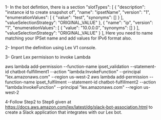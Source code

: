 1-  In the bot defintion, there is a section
 "slotTypes": [
      {
        "description": "instance id to create snapshot of",
        "name": "ipsetName",
        "version": "1",
        "enumerationValues": [
          {
            "value": "test",
            "synonyms": []
          }
        ],
        "valueSelectionStrategy": "ORIGINAL_VALUE"
      },
      {
        "name": "ip",
        "version": "1",
        "enumerationValues": [
          {
            "value": "10.0.0.0",
            "synonyms": []
          }
        ],
        "valueSelectionStrategy": "ORIGINAL_VALUE"
      }
    ], 
Here you need to name matching your IPSet name and add values for IPv6 format also.

2-  Import the definition using Lex V1 console.

3-  Grant Lex permisison to invoke Lambda
  
  aws lambda add-permission --function-name ipset_validation --statement-id chatbot-fulfillment1 --action "lambda:InvokeFunction" --principal "lex.amazonaws.com" --region us-west-2
  aws lambda add-permission --function-name ipset_fulfilment --statement-id chatbot-fulfillment2 --action "lambda:InvokeFunction" --principal "lex.amazonaws.com" --region us-west-2
  
4-Follow Step2 to Step6 given at https://docs.aws.amazon.com/lex/latest/dg/slack-bot-association.html to create a Slack application that integrates with our Lex bot.
